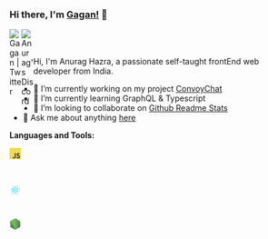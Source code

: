 ### Hi there, I'm [Gagan!](https://gagan7.me) 👋

<a href="https://twitter.com/Gag19144758">
  <img align="left" alt="Gagan | Twitter" width="21px" src="https://raw.githubusercontent.com/gagandeep7/gagandeep7/master/assets/twitter.svg" />
</a>
<a href="https://discord.gg/VK4k3Br">
  <img align="left" alt="Anurag's Discord" width="21px" src="https://raw.githubusercontent.com/gagandeep7/gagandeep7/master/assets/discord-round.svg" />
</a>

<br />
<br />

Hi, I'm Anurag Hazra, a passionate self-taught frontEnd web developer from India.

- 🔭 I’m currently working on my project [ConvoyChat](https://github.com/gagandeep7/convoychat)
- 🌱 I’m currently learning GraphQL & Typescript
- 👯 I’m looking to collaborate on [Github Readme Stats](https://github.com/gagandeep7/github-readme-stats)
- 💬 Ask me about anything [here](https://github.com/gagandeep7/gagandeep7/issues)

**Languages and Tools:**

<code><img height="20" src="https://raw.githubusercontent.com/gagandeep7/gagandeep7/master/assets/icons/javascript.png"><code>

<code><img height="20" src="https://raw.githubusercontent.com/gagandeep7/gagandeep7/master/assets/icons/react.png"></code>

<code><img height="20" src="https://raw.githubusercontent.com/gagandeep7/gagandeep7/master/assets/icons/nodejs.png"></code>
